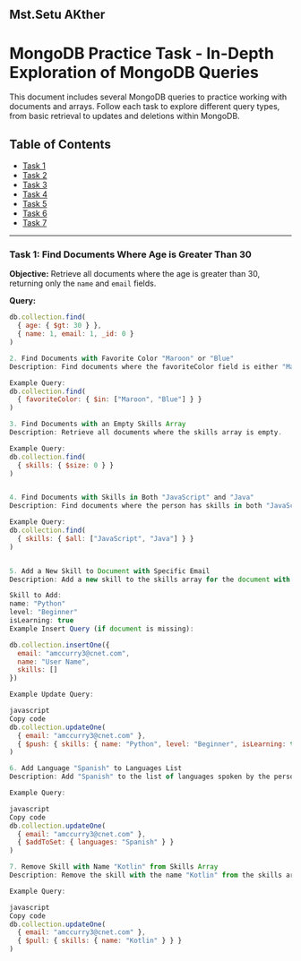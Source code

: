 ## Mst.Setu AKther

# MongoDB Practice Task - In-Depth Exploration of MongoDB Queries

This document includes several MongoDB queries to practice working with documents and arrays. Follow each task to explore different query types, from basic retrieval to updates and deletions within MongoDB.

## Table of Contents

- [Task 1](#task-1-find-documents-where-age-is-greater-than-30)
- [Task 2](#task-2-find-documents-with-favorite-color-maroon-or-blue)
- [Task 3](#task-3-find-documents-with-empty-skills-array)
- [Task 4](#task-4-find-documents-with-skills-in-javascript-and-java)
- [Task 5](#task-5-add-new-skill-to-document-with-specific-email)
- [Task 6](#task-6-add-language-to-languages-list)
- [Task 7](#task-7-remove-skill-from-skills-array)

---

### Task 1: Find Documents Where Age is Greater Than 30

**Objective:** Retrieve all documents where the age is greater than 30, returning only the `name` and `email` fields.

**Query:**
```javascript
db.collection.find(
  { age: { $gt: 30 } },
  { name: 1, email: 1, _id: 0 }
)

2. Find Documents with Favorite Color "Maroon" or "Blue"
Description: Find documents where the favoriteColor field is either "Maroon" or "Blue."

Example Query:
db.collection.find(
  { favoriteColor: { $in: ["Maroon", "Blue"] } }
)

3. Find Documents with an Empty Skills Array
Description: Retrieve all documents where the skills array is empty.

Example Query:
db.collection.find(
  { skills: { $size: 0 } }
)


4. Find Documents with Skills in Both "JavaScript" and "Java"
Description: Find documents where the person has skills in both "JavaScript" and "Java."

Example Query:
db.collection.find(
  { skills: { $all: ["JavaScript", "Java"] } }
)


5. Add a New Skill to Document with Specific Email
Description: Add a new skill to the skills array for the document with the email "amccurry3@cnet.com". If the document doesn’t exist, insert it first.

Skill to Add:
name: "Python"
level: "Beginner"
isLearning: true
Example Insert Query (if document is missing):

db.collection.insertOne({
  email: "amccurry3@cnet.com",
  name: "User Name",
  skills: []
})

Example Update Query:

javascript
Copy code
db.collection.updateOne(
  { email: "amccurry3@cnet.com" },
  { $push: { skills: { name: "Python", level: "Beginner", isLearning: true } } }
)

6. Add Language "Spanish" to Languages List
Description: Add "Spanish" to the list of languages spoken by the person.

Example Query:

javascript
Copy code
db.collection.updateOne(
  { email: "amccurry3@cnet.com" },
  { $addToSet: { languages: "Spanish" } }
)

7. Remove Skill with Name "Kotlin" from Skills Array
Description: Remove the skill with the name "Kotlin" from the skills array.

Example Query:

javascript
Copy code
db.collection.updateOne(
  { email: "amccurry3@cnet.com" },
  { $pull: { skills: { name: "Kotlin" } } }
)